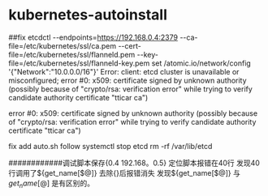 # kubernetes-autoinstall
##fix 
etcdctl --endpoints=https://192.168.0.4:2379 --ca-file=/etc/kubernetes/ssl/ca.pem --cert-file=/etc/kubernetes/ssl/flanneld.pem --key-file=/etc/kubernetes/ssl/flanneld-key.pem set /atomic.io/network/config '{"Network":"10.0.0.0/16"}'
Error:  client: etcd cluster is unavailable or misconfigured; error #0: x509: certificate signed by unknown authority (possibly because of "crypto/rsa: verification error" while trying to verify candidate authority certificate "tticar ca")

error #0: x509: certificate signed by unknown authority (possibly because of "crypto/rsa: verification error" while trying to verify candidate authority certificate "tticar ca")

fix add auto.sh follow 
systemctl stop etcd
rm -rf /var/lib/etcd


############调试脚本保存{0.4 192.168。0.5}
定位脚本报错在40行
发现40行调用了${get_name[$@]}
去除{}后报错消失
发现${get_name[$@]}
与$get_name[$@]
是有区别的。
